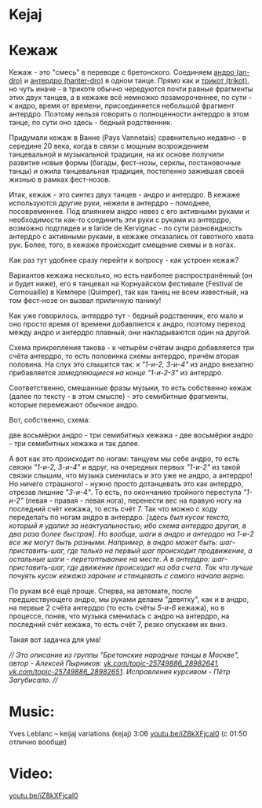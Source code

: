 Kejaj
=====
# Кежаж
Кежаж - это "смесь" в переводе с бретонского. Соединяем [андро (an-dro)](an-dro-nevez.md) и [антердро (hanter-dro)](hanter-dro.md) в одном танце. Прямо как и [трикот (trikot)](trikot.md), но чуть иначе - в трикоте обычно чередуются почти равные фрагменты этих двух танцев, а в кежаже всё немножко позамороченнее, по сути - к андро, время от времени, присоединяется небольшой фрагмент антердро. Поэтому нельзя говорить о полноценности антердро в этом танце, по сути оно здесь - бедный родственник.

Придумали кежаж в Ванне (Pays Vannetais) сравнительно недавно - в середине 20 века, когда в связи с мощным возрождением танцевальной и музыкальной традиции, на их основе получили развитие новые формы (багады, фест-нозы, серклы, постановочные танцы) и ожила танцевальная традиция, постепенно зажившая своей жизнью в рамках фест-нозов.

Итак, кежаж - это синтез двух танцев - андро и антердро. В кежаже используются другие руки, нежели в антердро - помоднее, посовременнее. Под влиянием андро невез с его активными руками и необходимости как-то соединить эти руки с руками из антердро, возможно подглядев и в laride de Kervignac - по сути разновидность антердро с активными руками, в кежаже отказались от гавотного хвата рук. Более, того, в кежаже происходит смещение схемы и в ногах. 

Как раз тут удобнее сразу перейти к вопросу - как устроен кежаж? 

Вариантов кежажа несколько, но есть наиболее распространённый (он и будет ниже), его я танцевал на Корнуайском фестивале (Festival de Cornouaille) в Кемпере (Quimper), так как танец не всем известный, на том фест-нозе он вызвал приличную панику! 

Как уже говорилось, антердро тут - бедный родственник, его мало и оно просто время от времени добавляется к андро, поэтому переход между андро и антердро плавный, они накладываются один на другой. 

Схема прикрепления такова - к четырём счётам андро добавляется три счёта антердро, то есть половинка схемы антердро, причём вторая половина. На слух это слышится так: к _"1-и-2, 3-и-4"_ из андро внезапно прибавляется _замедляющиеся на конце_ _"1-и-2-3"_ из антердро. 

Соответственно, смешанные фразы музыки, то есть собственно кежаж (далее по тексту - в этом смысле) - это семибитные фрагменты, которые перемежают обычное андро. 

Вот, собственно, схема: 

две восьмёрки андро - три семибитных кежажа - две восьмёрки андро - три семибитных кежажа и так далее. 

А вот как это происходит по ногам: танцуем мы себе андро, то есть связки _"1-и-2, 3-и-4"_ и вдруг, на очередных первых _"1-и-2"_ из такой связки слышим, что музыка сменилась и это уже не андро, а антердро! Но ничего страшного! - нужно просто дотанцевать это как антердро, отрезав лишние _"3-и-4"_. То есть, по окончанию тройного переступа _"1-и-2"_ (левая - правая - левая нога), перенести вес на правую ногу на последний счёт кежажа, то есть счёт 7. Так что можно с ходу переделать по ногам андро в антердро. _[здесь был кусок текста, который я удалил за неактуальностью, ибо схема антердро другая, в два раза более быстрая]_. _Но вообще, шаги в андро и антердро на 1-и-2 все же могут быть разными. Например, в андро может быть: шаг-приставить-шаг, где только на первый шаг происходит продвижение, а остальные шаги - перетоптывание на месте. А в антердро: шаг-приставить-шаг, где движение происходит на оба счета. Так что лучше почуять кусок кежажа заранее и станцевать с самого начала верно._

По рукам всё ещё проще. Сперва, на автомате, после предшествующего андро, мы руками делаем "девятку", как и в андро, на первые 2 счёта антердро (то есть счёты _5-и-6_ кежажа), но в процессе, поняв, что музыка сменилась с андро на антердро, на последний счёт кежажа, то есть счёт 7, резко опускаем их вниз.

Такая вот задачка для ума!

_// Это описание из группы "Бретонские народные танцы в Москве", автор - Алексей Пырников: [vk.com/topic-25749886_28982641](https://vk.com/topic-25749886_28982641), [vk.com/topic-25749886_28982651](https://vk.com/topic-25749886_28982651). Исправления курсивом - Пётр Загубисало. //_

Music:
=======
Yves Leblanc – keijaj variations (kejaj) 3:06 [youtu.be/iZ8kXFjcal0](https://www.youtube.com/watch?v=iZ8kXFjcal0) (с 01:50 отлично вообще)

Video:
======
[youtu.be/iZ8kXFjcal0](https://www.youtube.com/watch?v=iZ8kXFjcal0)

